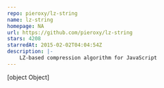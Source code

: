 ```yaml
---
repo: pieroxy/lz-string
name: lz-string
homepage: NA
url: https://github.com/pieroxy/lz-string
stars: 4208
starredAt: 2015-02-02T04:04:54Z
description: |-
    LZ-based compression algorithm for JavaScript
---
```


[object Object]
